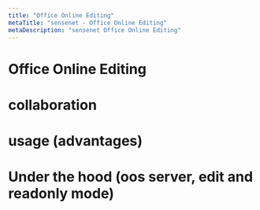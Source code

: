 ```yaml
---
title: "Office Online Editing"
metaTitle: "sensenet - Office Online Editing"
metaDescription: "sensenet Office Online Editing"
---
```


# Office Online Editing
# collaboration
# usage (advantages)
# Under the hood (oos server, edit and readonly mode)
